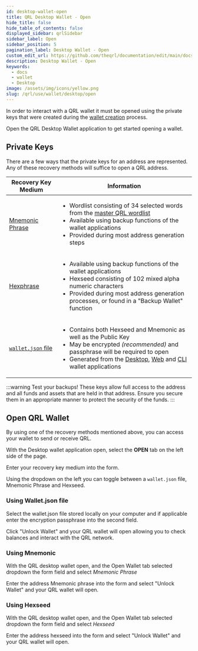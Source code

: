 ```yaml
---
id: desktop-wallet-open
title: QRL Desktop Wallet - Open
hide_title: false
hide_table_of_contents: false
displayed_sidebar: qrlSidebar
sidebar_label: Open
sidebar_position: 5
pagination_label: Desktop Wallet - Open
custom_edit_url: https://github.com/theqrl/documentation/edit/main/docs/Use/Wallet/Desktop/open-wallet.md
description: Desktop Wallet - Open
keywords:
  - docs
  - wallet
  - Desktop
image: /assets/img/icons/yellow.png
slug: /qrl/use/wallet/desktop/open
---
```


In order to interact with a QRL wallet it must be opened using the private keys that were created during the [wallet creation](../../../../qrl/use/wallet/desktop/new) process.

Open the QRL Desktop Wallet application to get started opening a wallet.

## Private Keys

There are a few ways that the private keys for an address are represented. Any of these recovery methods will suffice to open a QRL address.

| Recovery Key Medium | Information |
| --- | --- |
| [Mnemonic Phrase](../../../../qrl/build/address/mnemonic)  | <ul><li>Wordlist consisting of 34 selected words from the [master QRL wordlist](https://github.com/theQRL/qrllib/blob/master/src/qrl/wordlist.cpp)</li><li>Available using backup functions of the wallet applications</li> <li>Provided during most address generation steps</li></ul> |
| [Hexphrase](../../../../qrl/build/address/hexphrase) | <ul><li>Available using backup functions of the wallet applications</li><li>Hexseed consisting of 102 mixed alpha numeric characters</li><li>Provided during most address generation processes, or found in a "Backup Wallet" function</li></ul> |
| [`wallet.json` file](../../../../qrl/build/address/wallet-json) |  <ul><li>Contains both Hexseed and Mnemonic as well as the Public Key</li><li>May be encrypted *(recommended)* and passphrase will be required to open</li><li>Generated from the [Desktop](../../../../qrl/use/wallet/desktop/overview), [Web](../../../../qrl/use/wallet/web/overview) and [CLI](../../../../qrl/use/node/node-cli/overview) wallet applications</li></ul> |


:::warning Test your backups!
These keys allow full access to the address and all funds and assets that are held in that address. Ensure you secure them in an appropriate manner to protect the security of the funds.
:::


## Open QRL Wallet

By using one of the recovery methods mentioned above, you can access your wallet to send or receive QRL.

With the Desktop wallet application open, select the **OPEN** tab on the left side of the page.

Enter your recovery key medium into the form.

Using the dropdown on the left you can toggle between a `wallet.json` file, Mnemonic Phrase and Hexseed.

### Using Wallet.json file

Select the wallet.json file stored locally on your computer and if applicable enter the encryption passphrase into the second field.

Click "Unlock Wallet" and your QRL wallet will open allowing you to check balances and interact with the QRL network. 

### Using Mnemonic

With the QRL desktop wallet open, and the Open Wallet tab selected dropdown the form field and select *Mnemonic Phrase*

Enter the address Mnemonic phrase into the form and select "Unlock Wallet" and your QRL wallet will open.

### Using Hexseed


With the QRL desktop wallet open, and the Open Wallet tab selected dropdown the form field and select *Hexseed*

Enter the address hexseed into the form and select "Unlock Wallet" and your QRL wallet will open.
